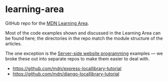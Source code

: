 # learning-area
GitHub repo for the [MDN Learning Area](https://developer.mozilla.org/en-US/Learn).

Most of the code examples shown and discussed in the Learning Area can be found here; the directories in the repo match the module structure of the articles.

The one exception is the [Server-side website programming](https://developer.mozilla.org/en-US/docs/Learn/Server-side) examples — we broke these out into separate repos to make them easier to deal with.

* https://github.com/mdn/express-locallibrary-tutorial
* https://github.com/mdn/django-locallibrary-tutorial
